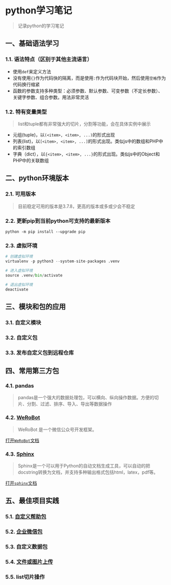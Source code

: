 # python学习笔记
> 记录python的学习笔记

## 一、基础语法学习

### 1.1. 语法特点（区别于其他主流语言）
- 使用`def`来定义方法
- 没有使用`{}`作为代码快的隔离，而是使用`:`作为代码块开始，然后使用`空格`作为代码换行缩紧
- 函数的参数支持多种类型：必须参数、默认参数、可变参数（不定长参数）、关键字参数、组合参数。用法非常灵活

### 1.2. 特有变量类型
> list和tuple都有非常强大的切片，分割等功能，会在具体实例中展示
- 元组(tuple)，以`(<item>, <item>, ...)`的形式出现
- 列表(list)，以`[<item>, <item>, ...]`的形式出现。类似js中的数组和PHP中的索引数组
- 字典（dict），以`{<item>, <item>, ...}`的形式出现。类似js中的Object和PHP中的关联数组

## 二、python环境版本

### 2.1. 可用版本
> 目前稳定可用的版本是3.7.8，更高的版本或多或少会不稳定

### 2.2. 更新pip到当前python可支持的最新版本
```shell
python -m pip install --upgrade pip
```
### 2.3. 虚拟环境
```python
# 创建虚拟环境
virtualenv -p python3 --system-site-packages .venv

# 进入虚拟环境
source .venv/bin/activate

# 退出虚拟环境
deactivate
```

## 三、模块和包的应用

### 3.1. 自定义模块

### 3.2. 自定义包

### 3.3. 发布自定义包到远程仓库

## 四、常用第三方包

### 4.1. pandas
> pandas是一个强大的数据处理包，可以横向、纵向操作数据。方便的切片、分割、过滤、排序、导入、导出等数据操作

### 4.2. [WeRoBot](werobot/index.html)
> WeRoBot 是一个微信公众号开发框架。

[打开`WeRoBot`文档](werobot/index.html)

### 4.3. [Sphinx](sphinx/index.md)
> Sphinx是一个可以用于Python的自动文档生成工具，可以自动的把docstring转换为文档，并支持多种输出格式包括html，latex，pdf等。

[打开`sphinx`文档](sphinx.md)

## 五、最佳项目实践

### 5.1. [自定义帮助包](page/helper.md)

### 5.2. [企业微信包](page/wework.md)

### 5.3. 自定义数据包

### 5.4. [文件或图片上传](page/upload.md)

### 5.5. list切片操作